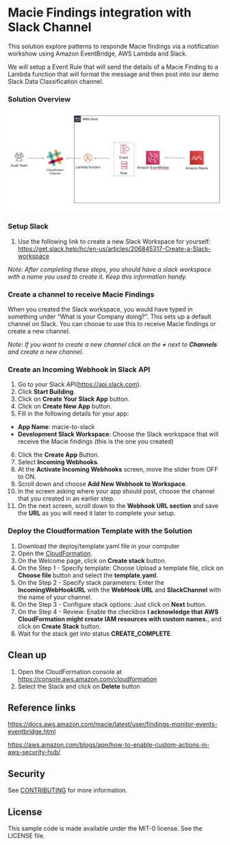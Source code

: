 # Macie Findings integration with Slack Channel

This solution explore patterns to responde Macie findings via a notification workshow using Amazon EventBridge, AWS Lambda and Slack.

We will setup a Event Rule that will send the details of a Macie Finding to a Lambda function that will format the message and then post into our demo Slack Data Classification channel.

### Solution Overview


![ClassChatOps](./images/macie2slack.png)

### Setup Slack 

1. Use the following link to create a new Slack Workspace for yourself:  
https://get.slack.help/hc/en-us/articles/206845317-Create-a-Slack-workspace 
 
_Note: After completing these steps, you should have a slack workspace with a name you used to create it. Keep this information handy._

### Create a channel to receive Macie Findings

When you created the Slack workspace, you would have typed in something under “What is your Company doing?”. This sets up a default channel on Slack. You can choose to use this to receive Macie findings or create a new channel.

_Note: If you want to create a new channel click on the **+** next to **Channels** and create a new channel._

### Create an Incoming Webhook in Slack API 

1. Go to your Slack API(https://api.slack.com).  
2. Click **Start Building**.  
3. Click on **Create Your Slack App** button. 
4.  Click on **Create New App** button. 
5.  Fill in the following details for your app:  
- **App Name**: macie-to-slack 
- **Development Slack Workspace**: Choose the Slack workspace that will receive the Macie findings (this is the one you created)  
6. Click the **Create App** Button.
7.  Select **Incoming Webhooks**. 
8.  At the **Activate Incoming Webhooks** screen, move the slider from OFF to ON. 
9. Scroll down and choose **Add New Webhook to Workspace**. 
10. In the screen asking where your app should post, choose the channel that you created in an earlier step.
11. On the next screen, scroll down to the **Webhook URL section** and save the **URL** as you will need it later to complete your setup.

### Deploy the Cloudformation Template with the Solution

1. Download the deploy/template.yaml file in your computer
2. Open the [CloudFormation](https://console.aws.amazon.com/cloudformation/).
3. On the Welcome page, click on **Create stack** button.
4. On the Step 1 - Specify template: Choose Upload a template file, click on **Choose file** button and select the **template.yaml**.
5. On the Step 2 - Specify stack parameters: Enter the **IncomingWebHookURL** with the **WebHook URL** and **SlackChannel** with the name of your channel.
6. On the Step 3 - Configure stack options: Just click on **Next** button.
7. On the Step 4 - Review: Enable the checkbox **I acknowledge that AWS CloudFormation might create IAM resources with custom names.**, and click on **Create Stack** button.
8. Wait for the stack get into status **CREATE_COMPLETE**.


## Clean up

1. Open the CloudFormation console at https://console.aws.amazon.com/cloudformation
2. Select the Stack and click on **Delete** button


## Reference links

https://docs.aws.amazon.com/macie/latest/user/findings-monitor-events-eventbridge.html

https://aws.amazon.com/blogs/apn/how-to-enable-custom-actions-in-aws-security-hub/

## Security

See [CONTRIBUTING](CONTRIBUTING.md#security-issue-notifications) for more information.

## License

This sample code is made available under the MIT-0 license. See the LICENSE file.
